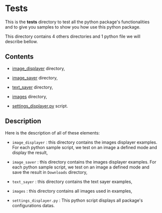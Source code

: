 # Tests

This is the **tests** directory to test all the python package's functionalities and to give you samples to show you how use this python package.

This directory contains 4 others directories and 1 python file we will describe bellow.

## Contents

* [image_displayer](https://gitlab.imerir.com/eric.ghoubiguian/imtreat/tree/master/tests/image_displayer) directory,

* [image_saver](https://gitlab.imerir.com/eric.ghoubiguian/imtreat/tree/master/tests/image_saver) directory,

* [text_sayer](https://gitlab.imerir.com/eric.ghoubiguian/imtreat/tree/master/tests/text_sayer) directory,

* [images](https://gitlab.imerir.com/eric.ghoubiguian/imtreat/tree/master/tests/images) directory,

* [settings_displayer.py](https://gitlab.imerir.com/eric.ghoubiguian/imtreat/blob/master/tests/settings_displayer.py) script.

## Description

Here is the description of all of these elements:

* `image_displayer` : this directory contains the images displayer examples. For each python sample script, we test on an image a defined mode and display the result,

* `image_saver` : this directory contains the images displayer examples. For each python sample script, we test on an image a defined mode and save the result in `Downloads` directory,

* `text_sayer` : this directory contains the text sayer examples,

* `images` : this directory contains all images used in examples,

* `settings_displayer.py` : This python script displays all package's configurations datas.
